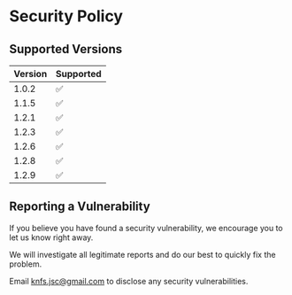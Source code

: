 # Security Policy

## Supported Versions

| Version | Supported          |
| ------- | ------------------ |
| 1.0.2   | :white_check_mark: |
| 1.1.5   | :white_check_mark: |
| 1.2.1   | :white_check_mark: |
| 1.2.3   | :white_check_mark: |
| 1.2.6   | :white_check_mark: |
| 1.2.8   | :white_check_mark: |
| 1.2.9   | :white_check_mark: |


## Reporting a Vulnerability

If you believe you have found a security vulnerability, we encourage you to let us know right away.

We will investigate all legitimate reports and do our best to quickly fix the problem.

Email knfs.jsc@gmail.com to disclose any security vulnerabilities.

